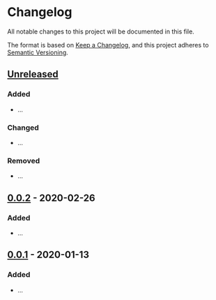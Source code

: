 # Changelog

All notable changes to this project will be documented in this file.

The format is based on [Keep a Changelog](https://keepachangelog.com/en/1.0.0/),
and this project adheres to [Semantic Versioning](https://semver.org/spec/v2.0.0.html).

## [Unreleased](https://github.com/maehr/simple-topic-modeling/compare/...HEAD)

### Added

- ...

### Changed

- ...

### Removed

- ...

## [0.0.2](https://github.com/maehr/simple-topic-modeling/compare/v0.0.1...v0.0.2) - 2020-02-26

### Added

- ...

## [0.0.1](https://github.com/maehr/simple-topic-modeling/releases/tag/v0.0.1) - 2020-01-13

### Added

- ...
